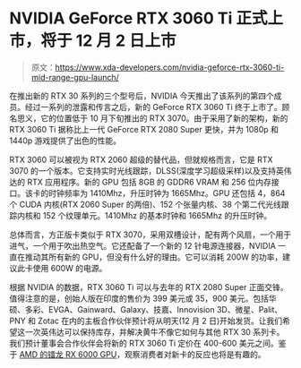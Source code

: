 # NVIDIA GeForce RTX 3060 Ti 正式上市，将于 12 月 2 日上市

> 原文：<https://www.xda-developers.com/nvidia-geforce-rtx-3060-ti-mid-range-gpu-launch/>

在推出新的 RTX 30 系列的三个型号后，NVIDIA 今天推出了该系列的第四个成员。经过一系列的泄露和传言之后，新的 GeForce RTX 3060 Ti 终于上市了。顾名思义，它的位置低于 10 月下旬推出的 RTX 3070。由于采用了新的架构，新的 RTX 3060 Ti 据称比上一代 GeForce RTX 2080 Super 更快，并为 1080p 和 1440p 游戏提供了出色的性能。

RTX 3060 可以被视为 RTX 2060 超级的替代品，但就规格而言，它是 RTX 3070 的一个版本。它支持实时光线跟踪，DLSS(深度学习超级采样)以及支持英伟达的 RTX 应用程序。新的 GPU 包括 8GB 的 GDDR6 VRAM 和 256 位内存接口。该卡的时钟频率为 1410Mhz，升压时钟为 1665Mhz。GPU 还包括 4，864 个 CUDA 内核(RTX 2060 Super 的两倍)、152 个张量内核、38 个第二代光线跟踪内核和 152 个纹理单元。1410Mhz 的基本时钟和 1665Mhz 的升压时钟。

总体而言，方正版卡类似于 RTX 3070，采用双槽设计，配有两个风扇，一个用于进气，一个用于吹出热空气。它还配备了一个新的 12 针电源连接器，NVIDIA 一直在推动其所有新的 GPU，但没有什么好的理由。它可以消耗 200W 的功率，建议此卡使用 600W 的电源。

根据 NVIDIA 的数据，RTX 3060 Ti 可以与去年的 RTX 2080 Super 正面交锋。值得注意的是，创始人版在印度的售价为 399 美元或 35，900 美元。包括华硕、多彩、EVGA、Gainward、Galaxy、技嘉、Innovision 3D、微星、Palit、PNY 和 Zotac 在内的主板合作伙伴预计将从明天(12 月 2 日)开始发货。让我们希望这一次英伟达可以保持库存，并解决黄牛不像它如何与其他 RTX 30 系列卡。我们预计董事会合作伙伴会将新的 RTX 3060 Ti 定价在 400-600 美元之间。鉴于 [AMD 的镭龙 RX 6000 GPU](https://www.xda-developers.com/amd-radeon-rx-6000-gpu-series-announced/)，观察消费者对新卡的反应也将是有趣的。
